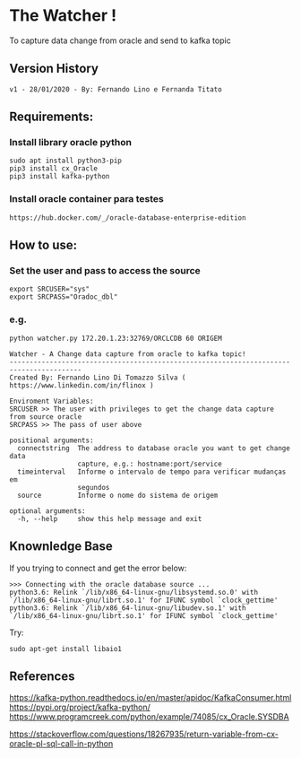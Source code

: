 
# The Watcher !                                      
To capture data change from oracle and send to kafka topic

## Version History
```
v1 - 28/01/2020 - By: Fernando Lino e Fernanda Titato
```

## Requirements:
### Install library oracle python
```
sudo apt install python3-pip
pip3 install cx_Oracle
pip3 install kafka-python
```

### Install oracle container para testes 
```
https://hub.docker.com/_/oracle-database-enterprise-edition
```

## How to use:

### Set the user and pass to access the source
```
export SRCUSER="sys"
export SRCPASS="Oradoc_dbl"
```

### e.g.
```
python watcher.py 172.20.1.23:32769/ORCLCDB 60 ORIGEM
```

```
Watcher - A Change data capture from oracle to kafka topic! 
----------------------------------------------------------------------------------------
Created By: Fernando Lino Di Tomazzo Silva ( https://www.linkedin.com/in/flinox )

Enviroment Variables:
SRCUSER >> The user with privileges to get the change data capture from source oracle
SRCPASS >> The pass of user above

positional arguments:
  connectstring  The address to database oracle you want to get change data
                 capture, e.g.: hostname:port/service
  timeinterval   Informe o intervalo de tempo para verificar mudanças em
                 segundos
  source         Informe o nome do sistema de origem

optional arguments:
  -h, --help     show this help message and exit
```






## Knownledge Base

If you trying to connect and get the error below:
```
>>> Connecting with the oracle database source ...
python3.6: Relink `/lib/x86_64-linux-gnu/libsystemd.so.0' with `/lib/x86_64-linux-gnu/librt.so.1' for IFUNC symbol `clock_gettime'
python3.6: Relink `/lib/x86_64-linux-gnu/libudev.so.1' with `/lib/x86_64-linux-gnu/librt.so.1' for IFUNC symbol `clock_gettime'
```

Try:
```
sudo apt-get install libaio1
```


## References

https://kafka-python.readthedocs.io/en/master/apidoc/KafkaConsumer.html
https://pypi.org/project/kafka-python/
https://www.programcreek.com/python/example/74085/cx_Oracle.SYSDBA

https://stackoverflow.com/questions/18267935/return-variable-from-cx-oracle-pl-sql-call-in-python